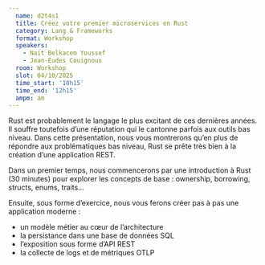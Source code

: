 ```yaml
---
  name: d2t4s1
  title: Créez votre premier microservices en Rust
  category: Lang & Frameworks
  format: Workshop
  speakers: 
    - Nait Belkacem Youssef
    - Jean-Eudes Couignoux
  room: Workshop
  slot: 04/10/2025
  time_start: '10h15'
  time_end: '12h15'
  ampm: am
---
```

Rust est probablement le langage le plus excitant de ces dernières années. Il souffre toutefois d’une réputation qui le cantonne parfois aux outils bas niveau. Dans cette présentation, nous vous montrerons qu’en plus de répondre aux problématiques bas niveau, Rust se prête très bien à la création d’une application REST.

Dans un premier temps, nous commencerons par une introduction à Rust (30 minutes) pour explorer les concepts de base : ownership, borrowing, structs, enums, traits…

Ensuite, sous forme d’exercice, nous vous ferons créer pas à pas une application moderne :

- un modèle métier au cœur de l’architecture
- la persistance dans une base de données SQL
- l’exposition sous forme d’API REST
- la collecte de logs et de métriques OTLP


